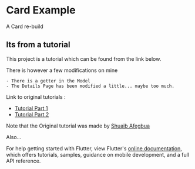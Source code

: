 # Card Example

A Card re-build

## Its from a tutorial

This project is a tutorial which can be found from the link below.

There is however a few modifications on mine

    - There is a getter in the Model
    - The Details Page has been modified a little... maybe too much.

Link to original tutorials :

- [Tutorial Part 1](https://proandroiddev.com/flutter-thursday-02-beautiful-list-ui-and-detail-page-a9245f5ceaf0)
- [Tutorial Part 2](https://medium.com/@afegbua/this-is-the-second-part-of-the-beautiful-list-ui-and-detail-page-article-ecb43e203915)

Note that the Original tutorial was made by [Shuaib Afegbua](https://proandroiddev.com/@afegbua)


Also...

For help getting started with Flutter, view Flutter's
[online documentation](https://flutter.dev/docs), which offers tutorials,
samples, guidance on mobile development, and a full API reference.
